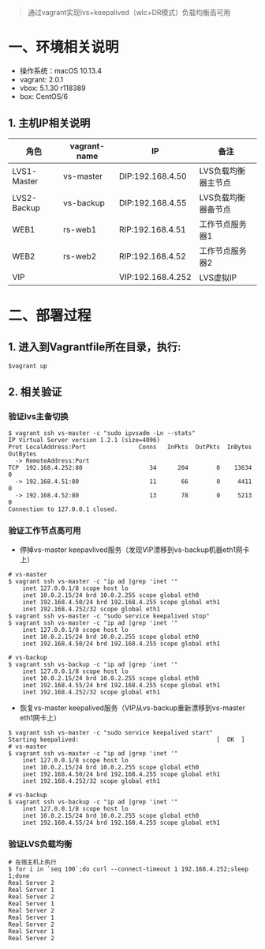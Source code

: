 >通过vagrant实现lvs+keepalived（wlc+DR模式）负载均衡高可用

# 一、环境相关说明
- 操作系统：macOS 10.13.4
- vagrant:  2.0.1
- vbox: 5.1.30 r118389
- box: CentOS/6

## 1. 主机IP相关说明

角色|vagrant-name|IP|备注
-|-|-|-
LVS1-Master|vs-master|DIP:192.168.4.50|LVS负载均衡器主节点
LVS2-Backup|vs-backup|DIP:192.168.4.55|LVS负载均衡器备节点
WEB1|rs-web1|RIP:192.168.4.51|工作节点服务器1
WEB2|rs-web2|RIP:192.168.4.52|工作节点服务器2
VIP||VIP:192.168.4.252|LVS虚拟IP

# 二、部署过程
## 1. 进入到Vagrantfile所在目录，执行:
```
$vagrant up 
```
## 2. 相关验证
### 验证lvs主备切换
```
$ vagrant ssh vs-master -c "sudo ipvsadm -Ln --stats"
IP Virtual Server version 1.2.1 (size=4096)
Prot LocalAddress:Port               Conns   InPkts  OutPkts  InBytes OutBytes
  -> RemoteAddress:Port
TCP  192.168.4.252:80                   34      204        0    13634        0
  -> 192.168.4.51:80                    11       66        0     4411        0
  -> 192.168.4.52:80                    13       78        0     5213        0
Connection to 127.0.0.1 closed.
```
### 验证工作节点高可用
- 停掉vs-master keepavlived服务（发现VIP漂移到vs-backup机器eth1网卡上）
```
# vs-master
$ vagrant ssh vs-master -c "ip ad |grep 'inet '"
    inet 127.0.0.1/8 scope host lo
    inet 10.0.2.15/24 brd 10.0.2.255 scope global eth0
    inet 192.168.4.50/24 brd 192.168.4.255 scope global eth1
    inet 192.168.4.252/32 scope global eth1
$ vagrant ssh vs-master -c "sudo service keepalived stop"
$ vagrant ssh vs-master -c "ip ad |grep 'inet '"
    inet 127.0.0.1/8 scope host lo
    inet 10.0.2.15/24 brd 10.0.2.255 scope global eth0
    inet 192.168.4.50/24 brd 192.168.4.255 scope global eth1

# vs-backup
$ vagrant ssh vs-backup -c "ip ad |grep 'inet '"
    inet 127.0.0.1/8 scope host lo
    inet 10.0.2.15/24 brd 10.0.2.255 scope global eth0
    inet 192.168.4.55/24 brd 192.168.4.255 scope global eth1
    inet 192.168.4.252/32 scope global eth1
```
- 恢复vs-master keepalived服务（VIP从vs-backup重新漂移到vs-master eth1网卡上）
```
$ vagrant ssh vs-master -c "sudo service keepalived start"
Starting keepalived:                                       [  OK  ]
# vs-master
$ vagrant ssh vs-master -c "ip ad |grep 'inet '"
    inet 127.0.0.1/8 scope host lo
    inet 10.0.2.15/24 brd 10.0.2.255 scope global eth0
    inet 192.168.4.50/24 brd 192.168.4.255 scope global eth1
    inet 192.168.4.252/32 scope global eth1

# vs-backup
$ vagrant ssh vs-backup -c "ip ad |grep 'inet '"
    inet 127.0.0.1/8 scope host lo
    inet 10.0.2.15/24 brd 10.0.2.255 scope global eth0
    inet 192.168.4.55/24 brd 192.168.4.255 scope global eth1
```
### 验证LVS负载均衡
```
# 在宿主机上执行
$ for i in `seq 100`;do curl --connect-timeout 1 192.168.4.252;sleep 1;done
Real Server 2
Real Server 1
Real Server 2
Real Server 1
Real Server 2
Real Server 1
Real Server 2
Real Server 1
Real Server 2
```